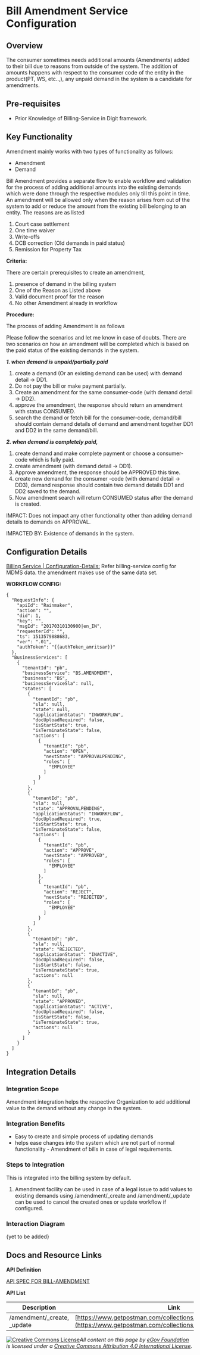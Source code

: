 # Bill Amendment Service Configuration

## **Overview**

The consumer sometimes needs additional amounts (Amendments) added to their bill due to reasons from outside of the system. The addition of amounts happens with respect to the consumer code of the entity in the product(PT, WS, etc..,), any unpaid demand in the system is a candidate for amendments.

## **Pre-requisites**

* Prior Knowledge of Billing-Service in Digit framework.

## **Key Functionality**

Amendment mainly works with two types of functionality as follows:

* Amendment
* Demand

Bill Amendment provides a separate flow to enable workflow and validation for the process of adding additional amounts into the existing demands which were done through the respective modules only till this point in time. An amendment will be allowed only when the reason arises from out of the system to add or reduce the amount from the existing bill belonging to an entity. The reasons are as listed

1. Court case settlement
2. One time waiver
3. Write-offs
4. DCB correction (Old demands in paid status)
5. Remission for Property Tax

**Criteria:**

There are certain prerequisites to create an amendment,

1. presence of demand in the billing system
2. One of the Reason as Listed above
3. Valid document proof for the reason
4. No other Amendment already in workflow

**Procedure:**

The process of adding Amendment is as follows

Please follow the scenarios and let me know in case of doubts. There are two scenarios on how an amendment will be completed which is based on the paid status of the existing demands in the system.

_**1. when demand is unpaid/partially paid**_

1. create a demand (Or an existing demand can be used) with demand detail → DD1.
2. Do not pay the bill or make payment partially.
3. Create an amendment for the same consumer-code (with demand detail → DD2).
4. approve the amendment, the response should return an amendment with status CONSUMED.
5. search the demand or fetch bill for the consumer-code, demand/bill should contain demand details of demand and amendment together DD1 and DD2 in the same demand/bill.

_**2. when demand is completely paid,**_

1. create demand and make complete payment or choose a consumer-code which is fully paid.
2. create amendment (with demand detail → DD1).
3. Approve amendment, the response should be APPROVED this time.
4. create new demand for the consumer -code (with demand detail → DD3), demand response should contain two demand details DD1 and DD2 saved to the demand.
5. Now amendment search will return CONSUMED status after the demand is created.

IMPACT: Does not impact any other functionality other than adding demand details to demands on APPROVAL.

IMPACTED BY: Existence of demands in the system.

## **Configuration Details**

[Billing Service | Configuration-Details:](https://digit-discuss.atlassian.net/wiki/spaces/DD/pages/1620672528/Billing+Service#Configuration-Details%3A) ​Refer billing-service config for MDMS data. the amendment makes use of the same data set.

**WORKFLOW CONFIG:**

```
{
  "RequestInfo": {
    "apiId": "Rainmaker",
    "action": "",
    "did": 1,
    "key": "",
    "msgId": "20170310130900|en_IN",
    "requesterId": "",
    "ts": 1513579888683,
    "ver": ".01",
    "authToken": "{{authToken_amritsar}}"
  },
  "BusinessServices": [
    {
      "tenantId": "pb",
      "businessService": "BS.AMENDMENT",
      "business": "BS",
      "businessServiceSla": null,
      "states": [
        {
          "tenantId": "pb",
          "sla": null,
          "state": null,
          "applicationStatus": "INWORKFLOW",
          "docUploadRequired": false,
          "isStartState": true,
          "isTerminateState": false,
          "actions": [
            {
              "tenantId": "pb",
              "action": "OPEN",
              "nextState": "APPROVALPENDING",
              "roles": [
                "EMPLOYEE"
              ]
            }
          ]
        },
        {
          "tenantId": "pb",
          "sla": null,
          "state": "APPROVALPENDING",
          "applicationStatus": "INWORKFLOW",
          "docUploadRequired": true,
          "isStartState": true,
          "isTerminateState": false,
          "actions": [
            {
              "tenantId": "pb",
              "action": "APPROVE",
              "nextState": "APPROVED",
              "roles": [
                "EMPLOYEE"
              ]
            },
            {
              "tenantId": "pb",
              "action": "REJECT",
              "nextState": "REJECTED",
              "roles": [
                "EMPLOYEE"
              ]
            }
          ]
        },
        {
          "tenantId": "pb",
          "sla": null,
          "state": "REJECTED",
          "applicationStatus": "INACTIVE",
          "docUploadRequired": false,
          "isStartState": false,
          "isTerminateState": true,
          "actions": null
        },
        {
          "tenantId": "pb",
          "sla": null,
          "state": "APPROVED",
          "applicationStatus": "ACTIVE",
          "docUploadRequired": false,
          "isStartState": false,
          "isTerminateState": true,
          "actions": null
        }
      ]
    }
  ]
}
```

## Integration **Details**

### Integration Scope

Amendment integration helps the respective Organization to add additional value to the demand without any change in the system.

### Integration Benefits

* Easy to create and simple process of updating demands
* helps ease changes into the system which are not part of normal functionality - Amendment of bills in case of legal requirements.

### Steps to Integration

This is integrated into the billing system by default.

1. Amendment facility can be used in case of a legal issue to add values to existing demands using /amendment/\_create and /amendment/\_update can be used to cancel the created ones or update workflow if configured.

### Interaction Diagram <a href="#interaction-diagram" id="interaction-diagram"></a>

{yet to be added}

## **Docs and Resource Links**

**API Definition**

[API SPEC FOR BILL-AMENDMENT](https://raw.githubusercontent.com/egovernments/business-services/master/Docs/billingservice/BillAmendment/v1.0.yml)

**API List**

| Description                   | Link                                                                                                                       |
| ----------------------------- | -------------------------------------------------------------------------------------------------------------------------- |
| /amendment/\_create, \_update | [https://www.getpostman.com/collections/b195d3b1d354c767b6bd](https://www.getpostman.com/collections/b195d3b1d354c767b6bd) |

[![Creative Commons License](https://i.creativecommons.org/l/by/4.0/80x15.png)_​_](http://creativecommons.org/licenses/by/4.0/)_All content on this page by_ [_eGov Foundation_](https://egov.org.in/) _is licensed under a_ [_Creative Commons Attribution 4.0 International License_](http://creativecommons.org/licenses/by/4.0/)_._

